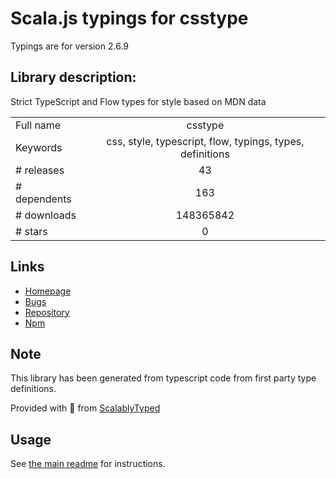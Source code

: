 
# Scala.js typings for csstype

Typings are for version 2.6.9

## Library description:
Strict TypeScript and Flow types for style based on MDN data

|                    |                 |
| ------------------ | :-------------: |
| Full name          | csstype |
| Keywords           | css, style, typescript, flow, typings, types, definitions |
| # releases         | 43 |
| # dependents       | 163 |
| # downloads        | 148365842 |
| # stars            | 0 |

## Links
- [Homepage](https://github.com/frenic/csstype#readme)
- [Bugs](https://github.com/frenic/csstype/issues)
- [Repository](https://github.com/frenic/csstype)
- [Npm](https://www.npmjs.com/package/csstype)
    


## Note
This library has been generated from typescript code from first party type definitions.

Provided with :purple_heart: from [ScalablyTyped](https://github.com/oyvindberg/ScalablyTyped)

## Usage
See [the main readme](../../readme.md) for instructions.


